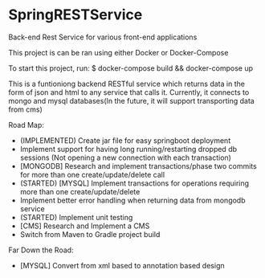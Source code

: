 # SpringRESTService
Back-end Rest Service for various front-end applications

This project is can be ran using either Docker or Docker-Compose

To start this project, run:
$ docker-compose build && docker-compose up

This is a funtioniong backend RESTful service which returns data in the form of json and html to any service that calls it. Currently, it connects to mongo and mysql databases(In the future, it will support transporting data from cms)

Road Map:
- (IMPLEMENTED) Create jar file for easy springboot deployment
- Implement support for having long running/restarting dropped db sessions (Not opening a new connection with each transaction)
- [MONGODB] Research and implement transactions/phase two commits for more than one create/update/delete call
- (STARTED) [MYSQL] Implement transactions for operations requiring more than one create/update/delete
- Implement better error handling when returning data from mongodb service
- (STARTED) Implement unit testing
- [CMS] Research and Implement a CMS
- Switch from Maven to Gradle project build

Far Down the Road:
- [MYSQL] Convert from xml based to annotation based design
